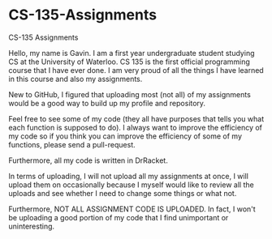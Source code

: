 # CS-135-Assignments
CS-135 Assignments

Hello, my name is Gavin. I am a first year undergraduate student studying CS at the University of Waterloo.
CS 135 is the first official programming course that I have ever done. I am very proud of all the things I have learned in this course and also my assignments.

New to GitHub, I figured that uploading most (not all) of my assignments would be a good way to build up my profile and repository.

Feel free to see some of my code (they all have purposes that tells you what each function is supposed to do).
I always want to improve the efficiency of my code so if you think you can improve the efficiency of some of my functions, please send a pull-request.

Furthermore, all my code is written in DrRacket.

In terms of uploading, I will not upload all my assignments at once, I will upload them on occasionally because I myself would like to review all the uploads and see whether I need to change some things or what not.

Furthermore, NOT ALL ASSIGNMENT CODE IS UPLOADED. In fact, I won't be uploading a good portion of my code that I find unimportant or uninteresting.
